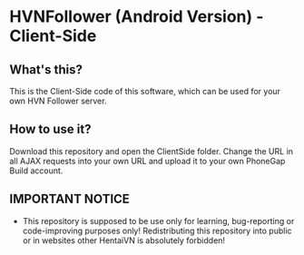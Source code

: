 # HVNFollower (Android Version) - Client-Side

## What's this?
This is the Client-Side code of this software, which can be used for your own HVN Follower server.

## How to use it?
Download this repository and open the ClientSide folder. Change the URL in all AJAX requests into your own URL and upload it to your own PhoneGap Build account.

## IMPORTANT NOTICE
- This repository is supposed to be use only for learning, bug-reporting or code-improving purposes only! Redistributing this repository into public or in websites other HentaiVN is absolutely forbidden!
